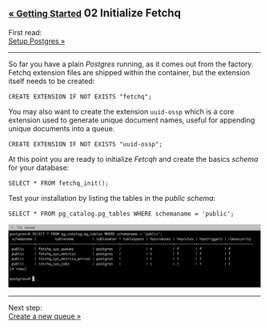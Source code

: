 ## <small class="new-row">[&laquo; Getting Started](./README.md)</small> 02 Initialize Fetchq

First read:   
[Setup Postgres &raquo;](./01-setup-postgres.md)

---


So far you have a plain _Postgres_ running, as it comes out from the factory. Fetchq extension
files are shipped within the container, but the extension itself needs to be created:

```
CREATE EXTENSION IF NOT EXISTS "fetchq";
```

You may also want to create the extension `uuid-ossp` which is a core extension used to generate
unique document names, useful for appending unique documents into a queue.

```
CREATE EXTENSION IF NOT EXISTS "uuid-ossp";
```

At this point you are ready to initialize _Fetcqh_ and create the basics _schema_ for your database:

```
SELECT * FROM fetchq_init();
```

Test your installation by listing the tables in the _public schema_:

```
SELECT * FROM pg_catalog.pg_tables WHERE schemaname = 'public';
```

![pg-tables](./02-pg-tables.png)

---

Next step:  
[Create a new queue &raquo;](./03-create-queue.md)
